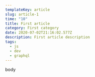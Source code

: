 ```yaml
---
templateKey: article
slug: article-1
time: "10"
title: First article
category: First category
date: 2020-07-02T21:16:02.577Z
description: First article description
tags:
  - js
  - dev
  - graphql
---
```

body